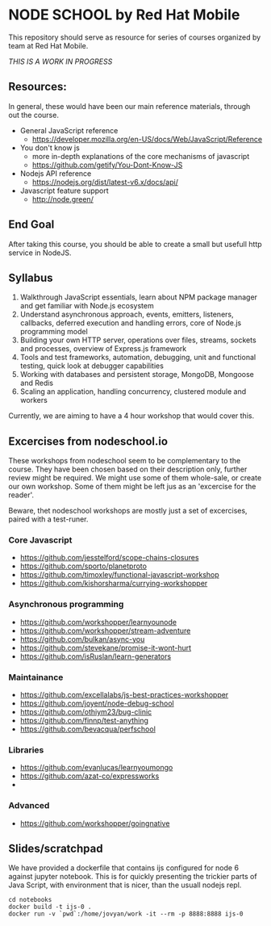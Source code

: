 # NODE SCHOOL by Red Hat Mobile

This repository should serve as resource for series of courses organized by team at Red Hat Mobile.

*THIS IS A WORK IN PROGRESS*

## Resources:

In general, these would have been our main reference materials, through out the course.

* General JavaScript reference
  * https://developer.mozilla.org/en-US/docs/Web/JavaScript/Reference
* You don't know js
  * more in-depth explanations of the core mechanisms of javascript
  * https://github.com/getify/You-Dont-Know-JS
* Nodejs API reference
  * https://nodejs.org/dist/latest-v6.x/docs/api/
* Javascript feature support
  * http://node.green/

## End Goal

After taking this course, you should be able to create a small but usefull http service in NodeJS.

## Syllabus

1. Walkthrough JavaScript essentials, learn about NPM package manager and get familiar with Node.js ecosystem
2. Understand asynchronous approach, events, emitters, listeners, callbacks, deferred execution and handling errors, core of Node.js programming model
3. Building your own HTTP server, operations over files, streams, sockets and processes, overview of Express.js framework
4. Tools and test frameworks, automation, debugging, unit and functional testing, quick look at debugger capabilities
5. Working with databases and persistent storage, MongoDB, Mongoose and Redis
6. Scaling an application, handling concurrency, clustered module and workers

Currently, we are aiming to have a 4 hour workshop that would cover this.

## Excercises from nodeschool.io

These workshops from nodeschool seem to be complementary to the course.
They have been chosen based on their description only, further review might be required.
We might use some of them whole-sale, or create our own workshop.
Some of them might be left jus as an 'excercise for the reader'.

Beware, thet nodeschool workshops are mostly just a set of excercises,
paired with a test-runer.

### Core Javascript
* https://github.com/jesstelford/scope-chains-closures
* https://github.com/sporto/planetproto
* https://github.com/timoxley/functional-javascript-workshop
* https://github.com/kishorsharma/currying-workshopper

### Asynchronous programming
* https://github.com/workshopper/learnyounode
* https://github.com/workshopper/stream-adventure
* https://github.com/bulkan/async-you
* https://github.com/stevekane/promise-it-wont-hurt
* https://github.com/isRuslan/learn-generators

### Maintainance
* https://github.com/excellalabs/js-best-practices-workshopper
* https://github.com/joyent/node-debug-school
* https://github.com/othiym23/bug-clinic
* https://github.com/finnp/test-anything
* https://github.com/bevacqua/perfschool

### Libraries
* https://github.com/evanlucas/learnyoumongo
* https://github.com/azat-co/expressworks
* 

### Advanced
* https://github.com/workshopper/goingnative

## Slides/scratchpad

We have provided a dockerfile that contains ijs configured for node 6 against jupyter notebook.
This is for quickly presenting the trickier parts of Java Script, with environment that is nicer,
than the usuall nodejs repl.

```
cd notebooks
docker build -t ijs-0 .
docker run -v `pwd`:/home/jovyan/work -it --rm -p 8888:8888 ijs-0
```
